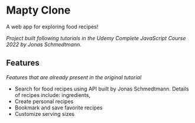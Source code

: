 # Mapty Clone

A web app for exploring food recipes!

_Project built following tutorials in the Udemy Complete JavaScript Course 2022 by Jonas Schmedtmann._

## Features
_Features that are already present in the original tutorial_
- Search for food recipes using API built by Jonas Schmedtmann. Details of recipes include: ingredients, 
- Create personal recipes
- Bookmark and save favorite recipes
- Customize serving sizes 
